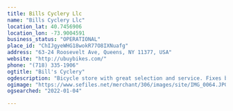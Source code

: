 ```yaml
---
title: Bills Cyclery Llc
name: "Bills Cyclery Llc"
location_lat: 40.7456906
location_lon: -73.9004591
business_status: "OPERATIONAL"
place_id: "ChIJgyeWHG18wokR77O8IXNuafg"
address: "63-24 Roosevelt Ave, Queens, NY 11377, USA"
website: "http://ubuybikes.com/"
phone: "(718) 335-1906"
ogtitle: "Bill's Cyclery"
ogdescription: "Bicycle store with great selection and service. Fixes bike while you wait. Quick fix, all models, parts"
ogimage: "https://www.sefiles.net/merchant/306/images/site/IMG_0064.JPG"
ogsearched: "2022-01-04"

---
```

